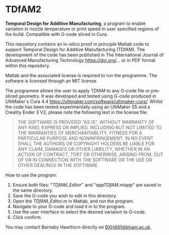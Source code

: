 # TDfAM2
**Temporal Design for Additive Manufacturing**, a program to enable variation in nozzle temperature or print speed in user specified regions of the build. Compatible with G-code sliced in Cura.

This repository contains an in-silico proof in principle Matlab code to support Temporal Design for Additive Manufacturing (TDfAM). The development of the code has been published in The International Journal of Advanced Manufacturing Technology
https://doi.org/... or in PDF format within this repository. 

Matlab and the associated license is required to run the programme. The software is licensed through an MIT license. 

The programme allows the user to apply TDfAM to any G-code file or pre-sliced geometry. It was developed and tested using G-code produced in UltiMaker's Cura 4.4
https://ultimaker.com/software/ultimaker-cura/. Whilst the code has been tested experimentally using an UltiMaker S5 and a Creality Ender 3 V2, please note the following text in the license file:

> THE SOFTWARE IS PROVIDED "AS IS", WITHOUT WARRANTY OF ANY KIND, EXPRESS OR IMPLIED, INCLUDING BUT NOT LIMITED TO THE WARRANTIES OF MERCHANTABILITY, FITNESS FOR A PARTICULAR PURPOSE AND NONINFRINGEMENT. IN NO EVENT SHALL THE AUTHORS OR COPYRIGHT HOLDERS BE LIABLE FOR ANY CLAIM, DAMAGES OR OTHER LIABILITY, WHETHER IN AN ACTION OF CONTRACT, TORT OR OTHERWISE, ARISING FROM, OUT OF OR IN CONNECTION WITH THE SOFTWARE OR THE USE OR OTHER DEALINGS IN THE SOFTWARE.

How to use the program:
1. Ensure both files: "*TDfAM_Editor*" and "*appTDfAM.mlapp*" are saved in the same directory.
2. Save the G-code you wish to edit in this directory.
3. Open the *TDfAM_Editor.m* in Matlab, and run the program.
4. Navigate to your G-code and load it in to the program.
5. Use the user interface to select the desired variation to G-code.
6. Click confirm.

You may contact Barnaby Hawthorn directly on BXH481@bham.ac.uk.

